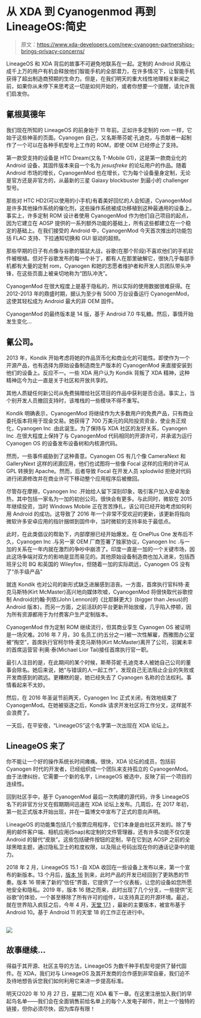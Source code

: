 # 从 XDA 到 Cyanogenmod 再到 LineageOS:简史

> 原文：<https://www.xda-developers.com/new-cyanogen-partnerships-brings-privacy-concerns/>

LineageOS 和 XDA 背后的故事不可避免地联系在一起。定制的 Android 风格让成千上万的用户有机会释放他们智能手机的全部潜力，在许多情况下，让智能手机获得了超出制造商预期的生命力。但是，在我们明天的重大线性地理相关新闻之前，如果你从未停下来思考这一切是如何开始的，或者你想要一个提醒，请允许我们启发你。

## 氰根莫德年

我们现在所知的 LineageOS 的前身始于 11 年前。正如许多定制的 rom 一样，它始于这些神圣的页面。Cyanogen 自己，又名斯蒂芬妮·孔迪克，与贡献者一起制作了一个可以在各种手机型号上工作的 ROM，即使 OEM 已经停止了支持。

第一款受支持的设备是 HTC Dream(又名 T-Mobile G1)，这是第一款商业化的 Android 设备，其固件版本来自一个名为 *jesusfreke* 的论坛用户的作品。随着 Android 市场的增长，CyanogenMod 也在增长，它为每个设备量身定制，无论是官方还是非官方的，从最新的三星 Galaxy blockbuster 到最小的 challenger 型号。

那些对 HTC HD2(可以使用的小手机)有着美好回忆的人会知道，CyanogenMod 是许多其他操作系统的催化剂，这些操作系统被成功移植到这种最通用的设备上。事实上，许多定制 ROM 设计者使用 CyanogenMod 作为他们自己项目的起点，因为它建立在 AOSP 提供的一系列额外功能的基础上，所有这些都建立在一个稳定的基础上。在我们接受的 Android 中，CyanogenMod 今天首次推出的功能包括 FLAC 支持、下拉通知切换和 GUI 驱动的超频。

那些早期的日子有点像与谷歌的猫鼠大战，谷歌(在那个阶段)不喜欢他们的手机软件被根植。但对于谷歌发布的每一个补丁，都有人在那里破解它，很快几乎每部手机都有大量的定制 rom，Cyanogen 和她的志愿者维护者和开发人员团队带头冲锋，在这些页面上被亲切地称为“团队冲洗”。

CyanogenMod 在很大程度上是基于隐私的，所以实际的使用数据很难获得。在 2012-2013 年的鼎盛时期，据认为至少有 5000 万台设备运行 CyanogenMod，这使其轻松成为 Android 最大的非 OEM 固件。

CyanogenMod 的最终版本是 14 版，基于 Android 7.0 牛轧糖。然后，事情开始发生变化…

## 氰公司。

2013 年，Kondik 开始考虑将她的作品货币化和商业化的可能性。即使作为一个开源产品，也有选择为原始设备制造商生产版本的 CyanogenMod 来直接安装到他们的设备上。反应不一。一些 XDA 用户认为 Kondik 背叛了 XDA 精神，这种精神迄今为止一直是关于社区和开放共享的。

其他人质疑任何新公司从免费捐赠给社区项目的作品中获利是否合适。事实上，当个别开发人员撤回支持时，该堆栈的一些模块不得不重写。

Kondik 明确表示，CyanogenMod 将继续作为大多数用户的免费产品，只有商业委托版本将用于现金交易。她获得了 700 万美元的风险投资资金，使业务正规化，Cyanogen Inc .由此诞生。为了保持与 XDA 社区的友好关系，Cyanogen Inc .在很大程度上保持了与 CyanogenMod 代码相同的开源许可，并承诺为运行 Cyanogen OS 的设备发布设备树和内核源代码。

然而，一些事件威胁到了这种善意。Cyanogen OS 有几个像 CameraNext 和 GalleryNext 这样的闭源应用，他们也试图将一些像 Focal 这样的应用的许可从 GPL 转换到 Apache。然而，后者导致 Focal 在开发人员 xplodwild 拒绝对代码进行闭源修改并在商业许可下移动整个应用程序后被撤回。

尽管存在摩擦，Cyanogen Inc .开始给人留下深刻印象，吸引客户加入安卓淘金热，其中包括一家名为一加的初创公司。很快会有更多。与此同时，微软在 2015 年继续投资，当时 Windows Mobile 正在苦苦挣扎，该公司已经开始考虑如何利用 Android 的成功。这导致了 2016 年一个非常不受欢迎的更新，该更新将指向微软许多安卓应用的指针捆绑到固件中，当时微软的支持率处于最低点。

此时，在此类倡议的帮助下，内部摩擦已经开始爆发。在 OnePlus One 发布后不久，Cyanogen Inc .与另一家 OEM 厂商签署了独家协议，Cyanogen Inc .与一加的关系在一年内就在激烈的争吵中崩溃了。印度一直是一加的一个关键市场，因此这场争端对双方的影响是显而易见的。其他原始设备制造商也加入进来，包括西班牙公司 BQ 和英国的 Wileyfox，但随着一加的实际疏远，Cyanogen OS 没有了“杀手级产品”

就连 Kondik 也对公司的新形式缺乏进展感到沮丧。一方面，首席执行官科特·麦克马斯特(Kirt McMaster)高兴地向媒体吹嘘，CyanogenMod 将很快取代谷歌控制 Android(约翰·列侬(John Lennon)的《比耶稣更大》(bigger than Jesus)的 Android 版本)，而另一方面，之前活跃的平台更新开始放缓，几乎陷入停顿，因为所有资源都用于为付费客户生产定制版本。

CyanogenMod 作为定制 ROM 继续流行，但其商业孪生 Cyanogen OS 被证明是一场灾难。2016 年 7 月，30 名员工(约五分之一)被一次性解雇，西雅图办公室被“掏空”，首席执行官柯尔特·麦克马斯特(Kirt McMaster)离开了公司，羽翼未丰的首席运营官·利奥·泰(Michael Lior Tai)接任首席执行官一职。

最引人注目的是，在此期间的某个时候，斯蒂芬妮·孔迪克本人被她自己公司的董事会除名。她后来说，她“与错误的人一起工作”，发现自己无法阻止企业的失败或开发商感到的疏远。更糟糕的是，她已经失去了 Cyanogen 名称的合法权利。事情看起来不太妙。

然后，在 2016 年圣诞节前两天，Cyanogen Inc 正式关闭，有效地结束了 CyanogenMod。在她被驱逐之后，Kondik 请求开发社区将工作分叉，这样就不会浪费了。

一天后，在平安夜，“LineageOS”这个名字第一次出现在 XDA 论坛上。

## LineageOS 来了

你不能让一个好的操作系统长时间瘫痪。很快，XDA 论坛的成员，包括前 Cyanogen 时代的开发者，已经组织成一个团队来支持孤立的 CyanogenMod。由于法律纠纷，它需要一个新的名字，LineageOS 被选中，反映了前一个项目的连续性。

回到社区手中，基于 CyanogenMod 最后一次构建的源代码，许多 LineageOS 名下的非官方分叉在假期期间迅速在 XDA 论坛上发布。几周后，在 2017 年初，第一批正式版本开始出现，并在一篇博文中宣布了正式的意向声明。

LineageOS 的功能集包括几个股票应用程序，它们本身是由社区开发的。除了专用的邮件客户端、相机应用(Snap)和定制的文件管理器，还有许多功能不仅仅是 Android 的替代“皮肤”。这些包括硬件按钮的定制，早在它到达 AOSP 之前的全球黑暗主题，通过隐私卫士的粒度权限，以及阻止号码出现在你的通话记录中的能力。

2018 年 2 月，LineageOS 15.1 -自 XDA 收回在一些设备上发布以来，第一个宣布的新版本。13 个月后，[版本 16](https://www.xda-developers.com/lineageos-16-android-pie/) 到来，此时产品的开发已经回到了更熟悉的节奏。版本 16 带来了新的“信任”界面，它提供了一个仪表板，让您的设备如您所愿地安全和隐私。2019 年，版本 16 随之而来，此时出现了几个分支，一些提供“无谷歌”的体验，一个甚至移除了所有许可的组件，以支持真正的开源环境。最近，就在世界陷入疯狂之后，今年 4 月，[天堂 17.1](https://www.xda-developers.com/lineageos-17-1-new-oneplus-samsung-xiaomi-motorola-server-hack-download/) ，最新的主要版本，被宣布基于 Android 10。基于 Android 11 的天堂 18 的工作正在进行中。

## [![](img/51d58c5ff9bab19a4570f3a96966cce6.png)](https://www.xda-developers.com/privacy-control-choice)

## 故事继续…

得益于其开源、社区主导的方法，LineageOS 为数千种手机型号提供了替代固件。在 XDA，我们对与 LineageOS 及其开发商的合作感到非常自豪，我们迫不及待地想告诉您我们如何利用它来进一步提高标准。

明天(2020 年 10 月 27 日，星期二)在 XDA 看下一章。在这里注册加入我们的早起鸟名单——我们会在全面销售前给名单上的每个人发电子邮件，附上一个独特的链接，但你必须尽快，因为库存有限！